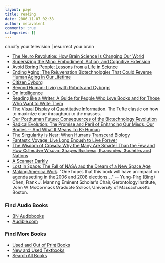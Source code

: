 ```yaml
---
layout: page
title: reading
date: 2006-11-07 02:38
author: metavalent
comments: true
categories: []
---
```

<p>crucify your television | resurrect your brain</p>
<ul><li><a href="http://search.barnesandnoble.com/booksearch/isbninquiry.asp?ean=9780312378622&amp;box=9780312378622&amp;pos=-1">The Neuro Revolution: How Brain Science Is Changing Our World</a></li>
<li><a href="http://search.barnesandnoble.com/booksearch/isbninquiry.asp?ean=0195333217&amp;box=0195333217&amp;pos=-1">Supersizing the Mind: Embodiment, Action, and Cognitive Extension</a></li>
<li><a href="http://search.barnesandnoble.com/booksearch/isbnInquiry.asp?z=y&amp;EAN=9780375412844&amp;itm=1">Avoid Boring People: Lessons from a Life in Science</a></li>
<li><a href="http://search.barnesandnoble.com/booksearch/isbnInquiry.asp?z=y&amp;EAN=9780312367060&amp;itm=1">Ending Aging: The Rejuvenation Biotechnologies That Could Reverse Human Aging in Our Lifetime</a></li> 
<li><a href="http://search.barnesandnoble.com/booksearch/isbnInquiry.asp?z=y&amp;EAN=9780813341989&amp;itm=1">Citizen Cyborg</a></li>
<li><a href="http://search.barnesandnoble.com/booksearch/isbnInquiry.asp?z=y&amp;EAN=9780765310835&amp;itm=3">Beyond Human: Living with Robots and Cyborgs</a></li>
<li><a HREF="http://search.barnesandnoble.com/booksearch/isbnInquiry.asp?z=y&amp;EAN=9780805078534&amp;itm=1" TARGET="_top">On Intelligence</a></li>
<li><a HREF="http://search.barnesandnoble.com/booksearch/isbninquiry.asp?ISBN=0060777044&amp;pdf=y&amp;z=y" TARGET="_top">Reading like a Writer: A Guide for People Who Love Books and for Those Who Want to Write Them</a></li>
<li><a HREF="http://search.barnesandnoble.com/booksearch/isbninquiry.asp?ISBN=0961392142&amp;pdf=y&amp;z=y" TARGET="_top">The Visual Display of Quantitative Information</a>. The Tufte classic on how to maximize clue throughput to the masses.</li>
<li><a HREF="http://search.barnesandnoble.com/booksearch/isbninquiry.asp?ISBN=0312421710&amp;pdf=y" TARGET="_top">Our Posthuman Future: Consequences of the Biotechnology Revolution</a></li>
<li><a HREF="http://search.barnesandnoble.com/booksearch/isbninquiry.asp?ISBN=0385509650&amp;pdf=y" TARGET="_top">Radical Evolution: The Promise and Peril of Enhancing Our Minds, Our Bodies -- And What It Means To Be Human</a></li>
<li><a HREF="http://search.barnesandnoble.com/booksearch/isbninquiry.asp?ISBN=0670033847&amp;pdf=y" TARGET="_top">The Singularity is Near: When Humans Transcend Biology</a></li>
<li><a HREF="http://search.barnesandnoble.com/booksearch/isbninquiry.asp?ISBN=0452286670&amp;pdf=y" TARGET="_top">Fantastic Voyage: Live Long Enough to Live Forever</a></li>
<li><a HREF="http://search.barnesandnoble.com/booksearch/isbninquiry.asp?ISBN=0385721706&amp;pdf=y" TARGET="_top">The Wisdom of Crowds: Why the Many Are Smarter Than the Few and How Collective Wisdom Shapes Business, Economies, Societies and Nations</a></li>
<li><a HREF="http://search.barnesandnoble.com/booksearch/isbninquiry.asp?ISBN=1400096901&amp;pdf=y" TARGET="_top">A Scanner Darkly</a></li>
<li><a HREF="http://search.barnesandnoble.com/booksearch/isbninquiry.asp?ISBN=0375727736&amp;pdf=y" TARGET="_top">Lost in Space: The Fall of NASA and the Dream of a New Space Age</a></li>
<li><a HREF="http://search.barnesandnoble.com/booksearch/isbninquiry.asp?ISBN=0877667314&amp;pdf=y" TARGET="_top">Making America Work</a>. "One hopes that this book will have an impact on agenda setting in the 2006 and 2008 elections...." -- Yung-Ping (Bing) Chen, Frank J. Manning Eminent Scholar's Chair, Gerontology Institute, John W. McCormack Graduate School, University of Massachusetts Boston.</li></ul><a name="audiobooks"></a><h3 class="sidebar-title">Find Audio Books</h3>
<ul><li><a HREF="http://www.barnesandnoble.com/subjects/audio/audio.asp?z=y" TARGET="_top">BN Audiobooks</a></li>
<li><a HREF="http://www.audible.com/" TARGET="_top">Audible.com</a></li></ul><a name="bookfinder"></a><h3 class="sidebar-title">Find More Books</h3>
<ul>
<li><a HREF="http://www.barnesandnoble.com/used/search.asp?z=y" TARGET="_top">Used and Out of Print Books</a></li>
<li><a HREF="http://www.barnesandnoble.com/textbooks/index.asp?z=y" TARGET="_top">New and Used Textbooks</a></li>
<li><a HREF="http://www.barnesandnoble.com/search.asp?z=y" TARGET="_top">Search All Books</a></li>
</ul>
